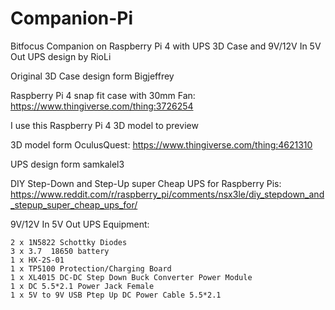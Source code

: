 # Companion-Pi
Bitfocus Companion on Raspberry Pi 4 with UPS 3D Case 
and 9V/12V In 5V Out UPS design 
by RioLi

Original 3D Case design form Bigjeffrey

Raspberry Pi 4 snap fit case with 30mm Fan:
https://www.thingiverse.com/thing:3726254

I use this Raspberry Pi 4 3D model to preview 

3D model form OculusQuest:
https://www.thingiverse.com/thing:4621310

UPS design form samkalel3

DIY Step-Down and Step-Up super Cheap UPS for Raspberry Pis:
https://www.reddit.com/r/raspberry_pi/comments/nsx3le/diy_stepdown_and_stepup_super_cheap_ups_for/

9V/12V In 5V Out UPS Equipment:
    
    2 x 1N5822 Schottky Diodes 
    3 x 3.7  18650 battery
    1 x HX-2S-01
    1 x TP5100 Protection/Charging Board
    1 x XL4015 DC-DC Step Down Buck Converter Power Module
    1 x DC 5.5*2.1 Power Jack Female
    1 x 5V to 9V USB Ptep Up DC Power Cable 5.5*2.1